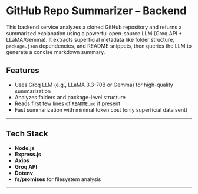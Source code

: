 # GitHub Repo Summarizer – Backend

This backend service analyzes a cloned GitHub repository and returns a summarized explanation using a powerful open-source LLM (Groq API + LLaMA/Gemma). It extracts superficial metadata like folder structure, `package.json` dependencies, and README snippets, then queries the LLM to generate a concise markdown summary.

## Features

- Uses Groq LLM (e.g., LLaMA 3.3-70B or Gemma) for high-quality summarization
- Analyzes folders and package-level structure
- Reads first few lines of `README.md` if present
- Fast summarization with minimal token cost (only superficial data sent)

---

## Tech Stack

- **Node.js**
- **Express.js**
- **Axios**
- **Groq API**
- **Dotenv**
- **fs/promises** for filesystem analysis

---

